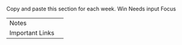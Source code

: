 Copy and paste this section for each week.
Win
Needs input
Focus
<table><tr><td>Notes</td><td/></tr><tr><td>Important Links</td><td/></tr></table>